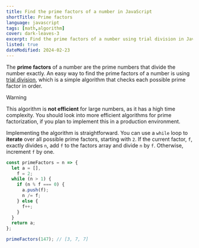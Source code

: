 ```yaml
---
title: Find the prime factors of a number in JavaScript
shortTitle: Prime factors
language: javascript
tags: [math,algorithm]
cover: dark-leaves-3
excerpt: Find the prime factors of a number using trial division in JavaScript.
listed: true
dateModified: 2024-02-23
---
```


The **prime factors** of a number are the prime numbers that divide the number exactly. An easy way to find the prime factors of a number is using [trial division](https://en.wikipedia.org/wiki/Trial_division), which is a simple algorithm that checks each possible prime factor in order.

> [!WARNING]
>
> This algorithm is **not efficient** for large numbers, as it has a high time complexity. You should look into more efficient algorithms for prime factorization, if you plan to implement this in a production environment.

Implementing the algorithm is straightforward. You can use a `while` loop to **iterate** over all possible prime factors, starting with `2`. If the current factor, `f`, exactly divides `n`, add `f` to the factors array and divide `n` by `f`. Otherwise, increment `f` by one.

```js
const primeFactors = n => {
  let a = [],
    f = 2;
  while (n > 1) {
    if (n % f === 0) {
      a.push(f);
      n /= f;
    } else {
      f++;
    }
  }
  return a;
};

primeFactors(147); // [3, 7, 7]
```

